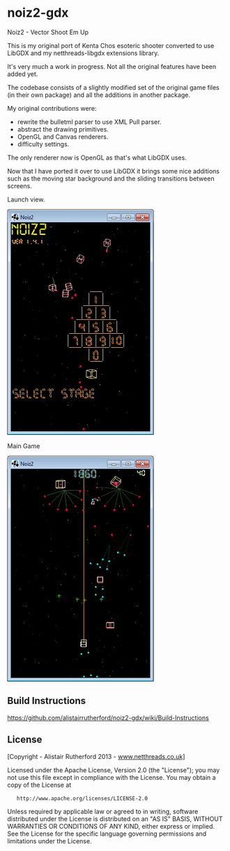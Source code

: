 noiz2-gdx
=========

Noiz2 - Vector Shoot Em Up

This is my original port of Kenta Chos esoteric shooter converted to use LibGDX and my netthreads-libgdx extensions library.

It's very much a work in progress. Not all the original features have been added yet.

The codebase consists of a slightly modified set of the original game files (in their own package) and all the additions in another package.


My original contributions were:

- rewrite the bulletml parser to use XML Pull parser.
- abstract the drawing primitives.
- OpenGL and Canvas renderers.
- difficulty settings.

The only renderer now is OpenGL as that's what LibGDX uses.

Now that I have ported it over to use LibGDX it brings some nice additions such as the moving star background and the sliding transitions between screens.

Launch view.

![Demo](https://github.com/alistairrutherford/images/raw/master/noiz2_1.png) 

Main Game

![Demo](https://github.com/alistairrutherford/images/raw/master/noiz2_2.png)


Build Instructions
-------------------

https://github.com/alistairrutherford/noiz2-gdx/wiki/Build-Instructions

License
--------
[Copyright - Alistair Rutherford 2013 - www.netthreads.co.uk]

Licensed under the Apache License, Version 2.0 (the "License");
   you may not use this file except in compliance with the License.
   You may obtain a copy of the License at

       http://www.apache.org/licenses/LICENSE-2.0

   Unless required by applicable law or agreed to in writing, software
   distributed under the License is distributed on an "AS IS" BASIS,
   WITHOUT WARRANTIES OR CONDITIONS OF ANY KIND, either express or implied.
   See the License for the specific language governing permissions and
   limitations under the License.
